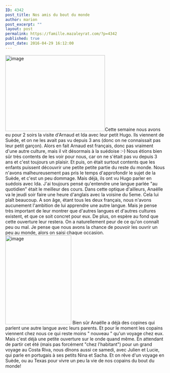 ```yaml
---
ID: 4342
post_title: Nos amis du bout du monde
author: marion
post_excerpt: ""
layout: post
permalink: https://famille.mazaleyrat.com/?p=4342
published: true
post_date: 2016-04-29 16:12:00
---
```

<a href="http://famille.mazaleyrat.com/wordpress/wp-content/uploads/2016/04/wpid-wp-1461939235212.jpg"><img class="alignleft" title="wp-1461939235212" src="http://famille.mazaleyrat.com/wordpress/wp-content/uploads/2016/04/wpid-wp-1461939235212.jpg" alt="image" width="313" height="238" /></a>Cette semaine nous avons eu pour 2 soirs la visite d'Arnaud et Ida avec leur petit Hugo. Ils viennent de Suède, et on ne les avait pas vu depuis 3 ans (donc on ne connaissait pas leur petit garçon). Alors en fait Arnaud est français, donc pas vraiment d'une autre culture, mais il vit désormais à la suédoise :-)
Nous étions bien sûr très contents de les voir pour nous, car on ne s'était pas vu depuis 3 ans et c'est toujours un plaisir. Et puis, on était surtout contents que les enfants puissent découvrir une petite petite partie du reste du monde. Nous n'avons malheureusement pas pris le temps d'approfondir le sujet de la Suède, et c'est un peu dommage. Mais déjà, ils ont vu Hugo parler en suédois avec Ida.
J'ai toujours pensé qu'entendre une langue parlée "au quotidien" était le meilleur des cours. Dans cette optique d'ailleurs, Anaëlle va le jeudi soir faire une heure d'anglais avec la voisine du 5eme. Cela lui plaît beaucoup.
A son âge, étant tous les deux français, nous n'avons aucunement l'ambition de lui apprendre une autre langue. Mais je pense très important de leur montrer que d'autres langues et d'autres cultures existent, et que ce soit concret pour eux.
De plus, on espère au fond que cette ouverture leur restera. On a naturellement peur de ce qu'on connaît peu ou mal. Je pense que nous avons la chance de pouvoir les ouvrir un peu au monde, alors on saisi chaque occasion.<a href="http://famille.mazaleyrat.com/wordpress/wp-content/uploads/2016/04/wpid-wp-1461939192738.jpg"><img class="alignright" title="wp-1461939192738" src="http://famille.mazaleyrat.com/wordpress/wp-content/uploads/2016/04/wpid-wp-1461939192738.jpg" alt="image" width="207" height="279" /></a>
Bien sûr Anaëlle a déjà des copines qui parlent une autre langue avec leurs parents. Et pour le moment les copains viennent chez nous ce qui reste moins " nouveau " qu'un voyage chez eux. Mais c'est déjà une petite ouverture sur le onde quand même.
En attendant de partir cet été (mais pas forcément "chez l'habitant") pour un grand voyage au Costa Riva, nous dînons aussi ce samedi, avec Julien et Lucie, qui parle en portugais à ses petits Nina et Sacha.
Et on rêve d'un voyage en Suède, ou au Texas pour vivre un peu la vie de nos copains du bout du monde!